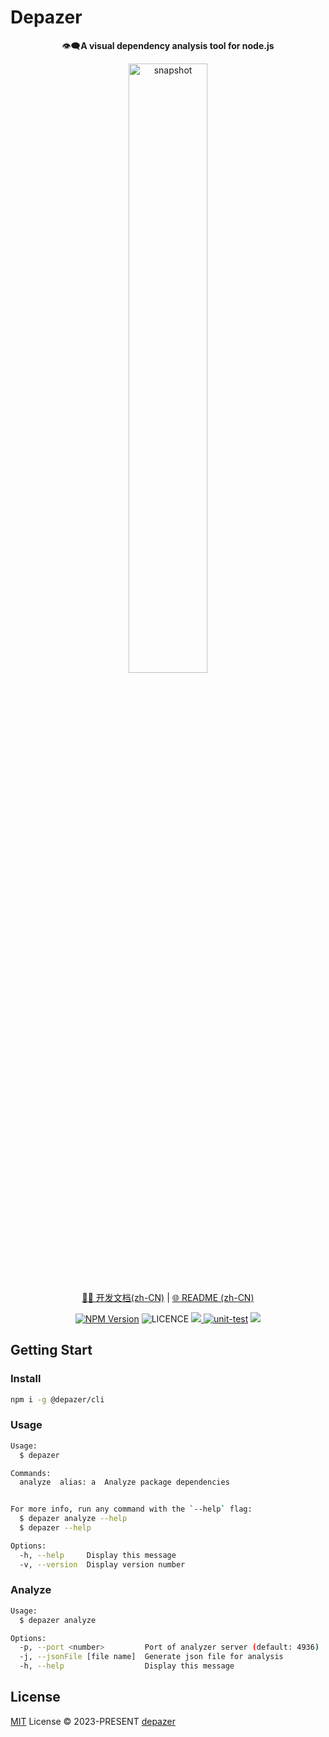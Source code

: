 # Depazer 

<p align="center">👁️‍🗨️<b>A visual dependency analysis tool for node.js</b></p>

<p align="center"><img width="50%" alt="snapshot" src="https://github.com/depazer/depazer/assets/86412303/a6393614-dfaf-4e23-842b-4f608fa1d5b1" /></p>

<p align="center">
<a href="/docs/index.md">🧑‍💻 开发文档(zh-CN)</a> |
<a href="/README.zh-CN.md">🌐 README (zh-CN)</a>
</p>

<p align="center">
<a href="https://www.npmjs.com/%40depazer/cli" target="_blank"><img src="https://img.shields.io/npm/v/%40depazer/cli" alt="NPM Version" /></a>
<img alt="LICENCE" src="https://img.shields.io/github/license/depazer/depazer">
<a href="https://codecov.io/gh/depazer/depazer" > 
 <img src="https://codecov.io/gh/depazer/depazer/branch/main/graph/badge.svg?token=IOMUECCGVD"/> 
 </a>
<a href="https://github.com/depazer/depazer/actions/workflows/unit-test.yaml"><img src="https://github.com/depazer/depazer/actions/workflows/unit-test.yaml/badge.svg" alt="unit-test" /></a>
<a href="https://depazer.github.io/depazer/"><img src="https://github.com/depazer/depazer/actions/workflows/deploy-docs.yml/badge.svg" /></a>
</p>

## Getting Start

### Install

```bash
npm i -g @depazer/cli
```

### Usage

```bash
Usage:
  $ depazer

Commands:
  analyze  alias: a  Analyze package dependencies


For more info, run any command with the `--help` flag:
  $ depazer analyze --help
  $ depazer --help

Options:
  -h, --help     Display this message
  -v, --version  Display version number
```

### Analyze

```bash
Usage:
  $ depazer analyze

Options:
  -p, --port <number>         Port of analyzer server (default: 4936)
  -j, --jsonFile [file name]  Generate json file for analysis
  -h, --help                  Display this message
```

## License

[MIT](./LICENSE) License &copy; 2023-PRESENT [depazer](https://github.com/depazer)
